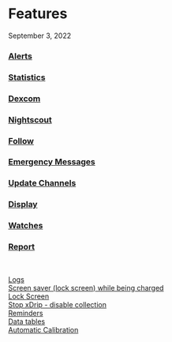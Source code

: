 # Features  
September 3, 2022  
  
### [Alerts](./Alerts_page.md)  
### [Statistics](./Statistics.md)  
### [Dexcom](./Dexcom_page.md)  
### [Nightscout](./Nightscout_page.md)  
### [Follow](./Follow_page.md)  
### [Emergency Messages](./Emergency.md)  
### [Update Channels](./Updates.md)  
### [Display](./Display/Display.md)  
### [Watches](./Watches.md)  
### [Report](./Report.md)  
  
<br/>  
  
[Logs](./Logs.md)  
[Screen saver (lock screen) while being charged](./Screensaver.md)  
[Lock Screen](./Lock-screen.md)  
[Stop xDrip - disable collection](./Stop-xDrip.md)  
[Reminders](./Reminders.md)  
[Data tables](./Datatables.md)  
[Automatic Calibration](./AutoCal.md)  
